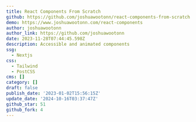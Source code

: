 ```yaml
---
title: React Components From Scratch
github: https://github.com/joshuawootonn/react-components-from-scratch
demo: https://www.joshuawootonn.com/react-components
author: joshuawootonn
author_link: https://github.com/joshuawootonn
date: 2023-11-28T07:44:45.598Z
description: Accessible and animated components
ssg:
  - Nextjs
css:
  - Tailwind
  - PostCSS
cms: []
category: []
draft: false
publish_date: '2023-01-02T15:56:15Z'
update_date: '2024-10-16T03:37:47Z'
github_star: 51
github_fork: 4
---
```

